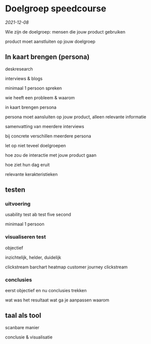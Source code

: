 # Doelgroep speedcourse
*2021-12-08*

Wie zijn de doelgroep:
mensen die jouw product gebruiken

product moet aanstluiten op jouw doelgroep


## In kaart brengen (persona)

deskresearch

interviews & blogs


minimaal 1 persoon spreken


wie heeft een probleem & waarom

in kaart brengen
persona

persona moet aansluiten op jouw product, alleen relevante informatie

samenvatting van meerdere interviews

bij concrete verschillen meerdere persona

let op niet teveel doelgroepen



hoe zou de interactie met jouw product gaan

hoe ziet hun dag eruit

relevante kerakteristieken


## testen

### uitvoering

usability test
ab test
five second

minimaal 1 persoon

### visualiseren test

objectief

inzichtelijk, helder, duidelijk

clickstream
barchart
heatmap
customer journey clickstream


### conclusies

eerst objectief en nu conclusies trekken

wat was het resultaat
wat ga je aanpassen
waarom


## taal als tool

scanbare manier

conclusie & visualisatie